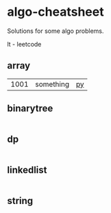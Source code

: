 # algo-cheatsheet

Solutions for some algo problems.

lt - leetcode

## array 
<table>
<tr><td>1001</td><td>something</td><td><a href="array/1001_something.py">py</a></td></tr>
</table>

## binarytree 
<table>
</table>

## dp 
<table>
</table>

## linkedlist 
<table>
</table>

## string 
<table>
</table>

